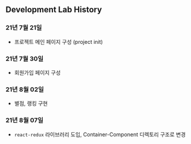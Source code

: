 ## Development Lab History

### 21년 7월 21일

- 프로젝트 메인 페이지 구성 (project init)

### 21년 7월 30일

- 회원가입 페이지 구성

### 21년 8월 02일

- 별점, 랭킹 구현

### 21년 8월 07일

- `react-redux` 라이브러리 도입, Container-Component 디렉토리 구조로 변경
